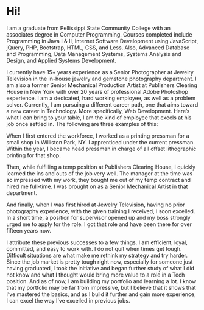 <!--
**ccatura/ccatura** is a ✨ _special_ ✨ repository because its `README.md` (this file) appears on your GitHub profile.

Here are some ideas to get you started:

- 🔭 I’m currently working on ...
- 🌱 I’m currently learning ...
- 👯 I’m looking to collaborate on ...
- 🤔 I’m looking for help with ...
- 💬 Ask me about ...
- 📫 How to reach me: ...
- 😄 Pronouns: ...
- ⚡ Fun fact: ...
-->


# Hi! 

<p>I am a graduate from Pellissippi State Community College with an associates degree in Computer Programming. Courses completed include Programming in Java I & II, Internet Software Development using JavaScript, jQuery, PHP, Bootstrap, HTML, CSS, and Less. Also, Advanced Database and Programming, Data Management Systems, Systems Analysis and Design, and Applied Systems Development.</p>

<p>I currently have 15+ years experience as a Senior Photographer at Jewelry Television in the in-house jewelry and gemstone photography department. I am also a former Senior Mechanical Production Artist at Publishers Clearing House in New York with over 20 years of professional Adobe Photoshop experience. I am a dedicated, hard working employee, as well as a problem solver. Currently, I am pursuing a different career path, one that aims toward a new career in Technology. More specifically, Web Development. Here’s what I can bring to your table, I am the kind of employee that excels at his job once settled in. The following are three examples of this:</p>

<p>When I first entered the workforce, I worked as a printing pressman for a small shop in Williston Park, NY. I apprenticed under the current pressman. Within the year, I became head pressman in charge of all offset lithographic printing for that shop.</p>

<p>Then, while fulfilling a temp position at Publishers Clearing House, I quickly learned the ins and outs of the job very well. The manager at the time was so impressed with my work, they bought me out of my temp contract and hired me full-time. I was brought on as a Senior Mechanical Artist in that department.</p>

<p>And finally, when I was first hired at Jewelry Television, having no prior photography experience, with the given training I received, I soon excelled. In a short time, a position for supervisor opened up and my boss strongly urged me to apply for the role. I got that role and have been there for over fifteen years now.</p>

<p>I attribute these previous successes to a few things. I am efficient, loyal, committed, and easy to work with. I do not quit when times get tough. Difficult situations are what make me rethink my strategy and try harder. Since the job market is pretty tough right now, especially for someone just having graduated, I took the initiative and began further study of what I did not know and what I thought would bring more value to a role in a Tech position. And as of now, I am building my portfolio and learning a lot. I know that my portfolio may be far from impressive, but I believe that it shows that I’ve mastered the basics, and as I build it further and gain more experience, I can excel the way I’ve excelled in previous jobs.</p>

